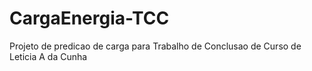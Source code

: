 # CargaEnergia-TCC
Projeto de predicao de carga para Trabalho de Conclusao de Curso de Leticia A da Cunha
